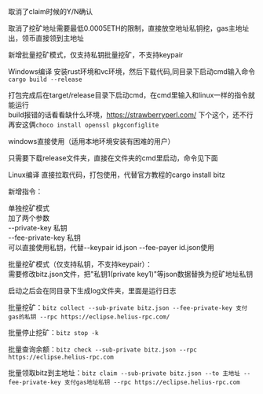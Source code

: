 取消了claim时候的Y/N确认

取消了挖矿地址需要最低0.0005ETH的限制，直接放空地址私钥挖，gas主地址出，领币直接领到主地址  

新增批量挖矿模式，仅支持私钥批量挖矿，不支持keypair

Windows编译
安装rust环境和vc环境，然后下载代码,同目录下启动cmd输入命令
`cargo build --release`

打包完成后在target/release目录下启动cmd，在cmd里输入和linux一样的指令就能运行  
build报错的话看看缺什么环境，https://strawberryperl.com/  下个这个，还不行再安这俩`choco install openssl pkgconfiglite`

windows直接使用（适用本地环境安装有困难的用户）

只需要下载release文件夹，直接在文件夹的cmd里启动，命令见下面


Linux编译
直接拉取代码，打包使用，代替官方教程的cargo install bitz

新增指令：  

单独挖矿模式  
加了两个参数  
--private-key 私钥  
--fee-private-key 私钥  
可以直接使用私钥，代替--keypair id.json --fee-payer id.json使用
  
批量挖矿模式（仅支持私钥，不支持keypair）：  
需要修改bitz.json文件，把"私钥1(private key1)"等json数据替换为挖矿地址私钥  

启动之后会在同目录下生成log文件夹，里面是运行日志
  
批量挖矿：`bitz collect --sub-private bitz.json --fee-private-key 支付gas的私钥 --rpc https://eclipse.helius-rpc.com/`  
  
批量停止挖矿：`bitz stop -k`  
  
批量查询余额：`bitz check --sub-private bitz.json --rpc https://eclipse.helius-rpc.com`  
  
批量领取bitz到主地址：`bitz claim --sub-private bitz.json --to 主地址 --fee-private-key 支付gas地址私钥 --rpc https://eclipse.helius-rpc.com`  
  




